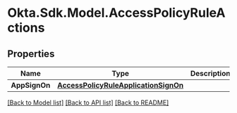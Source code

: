 # Okta.Sdk.Model.AccessPolicyRuleActions

## Properties

Name | Type | Description | Notes
------------ | ------------- | ------------- | -------------
**AppSignOn** | [**AccessPolicyRuleApplicationSignOn**](AccessPolicyRuleApplicationSignOn.md) |  | [optional] 

[[Back to Model list]](../README.md#documentation-for-models) [[Back to API list]](../README.md#documentation-for-api-endpoints) [[Back to README]](../README.md)

